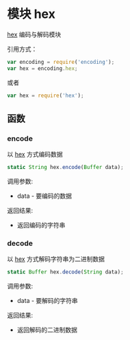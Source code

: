 # 模块 hex
[hex](/docs/manual/module/ifs/hex.md.html) 编码与解码模块

引用方式：
```JavaScript
var encoding = require('encoding');
var hex = encoding.hex;
```
或者
```JavaScript
var hex = require('hex');
```
## 函数
        
### encode
以 [hex](/docs/manual/module/ifs/hex.md.html) 方式编码数据
```JavaScript
static String hex.encode(Buffer data);
```

调用参数:
* data - 要编码的数据

返回结果:
* 返回编码的字符串

### decode
以 [hex](/docs/manual/module/ifs/hex.md.html) 方式解码字符串为二进制数据
```JavaScript
static Buffer hex.decode(String data);
```

调用参数:
* data - 要解码的字符串

返回结果:
* 返回解码的二进制数据

